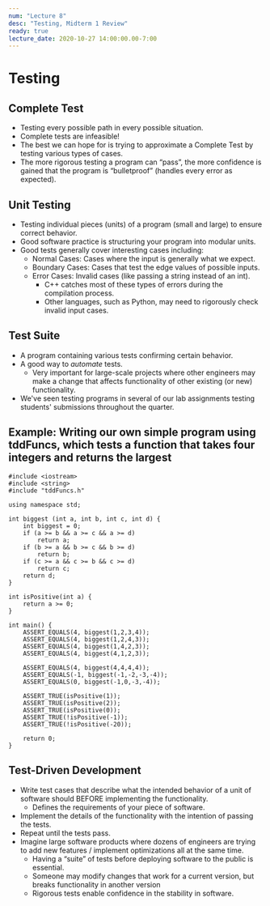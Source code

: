 ```yaml
---
num: "Lecture 8"
desc: "Testing, Midterm 1 Review"
ready: true
lecture_date: 2020-10-27 14:00:00.00-7:00
---
```


# Testing

## Complete Test
* Testing every possible path in every possible situation.
* Complete tests are infeasible!
* The best we can hope for is trying to approximate a Complete Test by testing various types of cases.
* The more rigorous testing a program can “pass”, the more confidence is gained that the program is “bulletproof” (handles every error as expected).

## Unit Testing
* Testing individual pieces (units) of a program (small and large) to ensure correct behavior.
* Good software practice is structuring your program into modular units.
* Good tests generally cover interesting cases including:
	* Normal Cases: Cases where the input is generally what we expect.
	* Boundary Cases: Cases that test the edge values of possible inputs.
	* Error Cases: Invalid cases (like passing a string instead of an int).
		* C++ catches most of these types of errors during the compilation process.
		* Other languages, such as Python, may need to rigorously check invalid input cases.

## Test Suite
* A program containing various tests confirming certain behavior.
* A good way to <i>automate</i> tests.
	* Very important for large-scale projects where other engineers may make a change that affects functionality of other existing (or new) functionality.
* We've seen testing programs in several of our lab assignments testing students' submissions throughout the quarter.

## Example: Writing our own simple program using tddFuncs, which tests a function that takes four integers and returns the largest

```
#include <iostream>
#include <string>
#include "tddFuncs.h"

using namespace std;

int biggest (int a, int b, int c, int d) {
	int biggest = 0;
	if (a >= b && a >= c && a >= d)
		return a;
	if (b >= a && b >= c && b >= d)
		return b;
	if (c >= a && c >= b && c >= d)
		return c;
	return d;
}

int isPositive(int a) {
	return a >= 0;
}

int main() {
	ASSERT_EQUALS(4, biggest(1,2,3,4));
	ASSERT_EQUALS(4, biggest(1,2,4,3));
	ASSERT_EQUALS(4, biggest(1,4,2,3));
	ASSERT_EQUALS(4, biggest(4,1,2,3));

	ASSERT_EQUALS(4, biggest(4,4,4,4));
	ASSERT_EQUALS(-1, biggest(-1,-2,-3,-4));
	ASSERT_EQUALS(0, biggest(-1,0,-3,-4));

	ASSERT_TRUE(isPositive(1));
	ASSERT_TRUE(isPositive(2));
	ASSERT_TRUE(isPositive(0));
	ASSERT_TRUE(!isPositive(-1));
	ASSERT_TRUE(!isPositive(-20));

	return 0;
}
```

## Test-Driven Development
* Write test cases that describe what the intended behavior of a unit of software should BEFORE implementing the functionality.
	* Defines the requirements of your piece of software.
* Implement the details of the functionality with the intention of passing the tests.
* Repeat until the tests pass.
* Imagine large software products where dozens of engineers are trying to add new features / implement optimizations all at the same time.
	* Having a “suite” of tests before deploying software to the public is essential.
	* Someone may modify changes that work for a current version, but breaks functionality in another version
	* Rigorous tests enable confidence in the stability in software.

